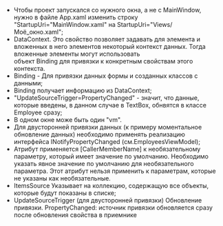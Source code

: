 ﻿- Чтобы проект запускался со нужного окна, а не с MainWindow, нужно в файле App.xaml изменить строку "StartupUri="MainWindow.xaml" на StartupUri="Views/Моё_окно.xaml";
- DataContext. Это свойство позволяет задавать для элемента и вложенных в него элементов некоторый контекст данных. Тогда вложенные элементы могут использовать				
	объект Binding для привязки к конкретным свойствам этого контекста.
- Binding - Для привязки данных формы и созданных классов с данными;
- Binding получает информацию из DataContext;
- "UpdateSourceTrigger=PropertyChanged" - значит, что данные, которые введены, в данном случае в TextBox, обнвятся в классе Employee сразу;
- В одном окне може быть один "vm".
- Для двусторонней привязки данных (к примеру моментальное обновление данных) необходимо применять реализацию интерфейса INotifyPropertyChanged (см.EmployeesViewModel);
- Атрибут применяется [CallerMemberName] к необязательному параметру, который имеет значение по умолчанию. Необходимо указать явное значение по умолчанию для необязательного 					
	параметра. Этот атрибут нельзя применить к параметрам, которые не указаны как необязательные.
- ItemsSource
    Указывает на коллекцию, содержащую все объекты, которые будут показаны в списке;
- UpdateSourceTrigger (для двусторонней привязки)
	Обновление привязки. PropertyChanged: источник привязки обновляется сразу после обновления свойства в приемнике
